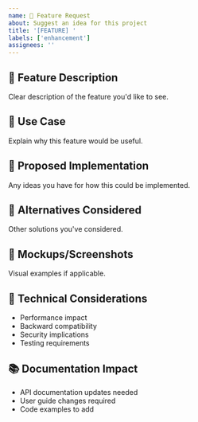 ```yaml
---
name: 🚀 Feature Request
about: Suggest an idea for this project
title: '[FEATURE] '
labels: ['enhancement']
assignees: ''
---
```


## 🚀 Feature Description
Clear description of the feature you'd like to see.

## 🎯 Use Case
Explain why this feature would be useful.

## 💭 Proposed Implementation
Any ideas you have for how this could be implemented.

## 🔄 Alternatives Considered
Other solutions you've considered.

## 📸 Mockups/Screenshots
Visual examples if applicable.

## 🔧 Technical Considerations
- Performance impact
- Backward compatibility
- Security implications
- Testing requirements

## 📚 Documentation Impact
- API documentation updates needed
- User guide changes required
- Code examples to add
